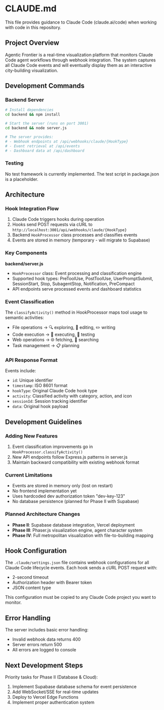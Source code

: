 # CLAUDE.md

This file provides guidance to Claude Code (claude.ai/code) when working with code in this repository.

## Project Overview

Agentic Frontier is a real-time visualization platform that monitors Claude Code agent workflows through webhook integration. The system captures all Claude Code events and will eventually display them as an interactive city-building visualization.

## Development Commands

### Backend Server
```bash
# Install dependencies
cd backend && npm install

# Start the server (runs on port 3001)
cd backend && node server.js

# The server provides:
# - Webhook endpoints at /api/webhooks/claude/{HookType}
# - Event retrieval at /api/events
# - Dashboard data at /api/dashboard
```

### Testing
No test framework is currently implemented. The test script in package.json is a placeholder.

## Architecture

### Hook Integration Flow
1. Claude Code triggers hooks during operation
2. Hooks send POST requests via cURL to `http://localhost:3001/api/webhooks/claude/{HookType}`
3. Backend `HookProcessor` class processes and classifies events
4. Events are stored in memory (temporary - will migrate to Supabase)

### Key Components

**backend/server.js**
- `HookProcessor` class: Event processing and classification engine
- Supported hook types: PreToolUse, PostToolUse, UserPromptSubmit, SessionStart, Stop, SubagentStop, Notification, PreCompact
- API endpoints serve processed events and dashboard statistics

### Event Classification
The `classifyActivity()` method in HookProcessor maps tool usage to semantic activities:
- File operations → 🔍 exploring, 📝 editing, ✏️ writing
- Code execution → 🏃 executing, 🧪 testing
- Web operations → 🌐 fetching, 🔎 searching
- Task management → 📋 planning

### API Response Format
Events include:
- `id`: Unique identifier
- `timestamp`: ISO 8601 format
- `hookType`: Original Claude Code hook type
- `activity`: Classified activity with category, action, and icon
- `sessionId`: Session tracking identifier
- `data`: Original hook payload

## Development Guidelines

### Adding New Features
1. Event classification improvements go in `HookProcessor.classifyActivity()`
2. New API endpoints follow Express.js patterns in server.js
3. Maintain backward compatibility with existing webhook format

### Current Limitations
- Events are stored in memory only (lost on restart)
- No frontend implementation yet
- Uses hardcoded dev authorization token "dev-key-123"
- No database persistence (planned for Phase II with Supabase)

### Planned Architecture Changes
- **Phase II**: Supabase database integration, Vercel deployment
- **Phase III**: Phaser.js visualization engine, agent character system
- **Phase IV**: Full metropolitan visualization with file-to-building mapping

## Hook Configuration

The `.claude/settings.json` file contains webhook configurations for all Claude Code lifecycle events. Each hook sends a cURL POST request with:
- 2-second timeout
- Authorization header with Bearer token
- JSON content type

This configuration must be copied to any Claude Code project you want to monitor.

## Error Handling

The server includes basic error handling:
- Invalid webhook data returns 400
- Server errors return 500
- All errors are logged to console

## Next Development Steps

Priority tasks for Phase II (Database & Cloud):
1. Implement Supabase database schema for event persistence
2. Add WebSocket/SSE for real-time updates
3. Deploy to Vercel Edge Functions
4. Implement proper authentication system